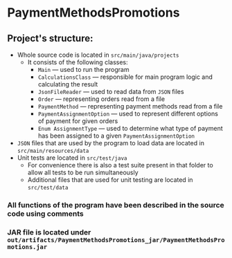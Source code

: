# PaymentMethodsPromotions
[//]: # (## Project's purpose)

[//]: # (* This project is supposed to calculate the most profitable way of paying for a list of orders, saving as much money as possible thanks to embracing discounts.)

[//]: # (* Here is a set of rules it must follow:)

[//]: # (  * Every order has a set of discounts available assigned to it)

[//]: # (  * There are )

[//]: # (  * If the whole order is paid using one card, which has a discount assigned to it, then it can be embraced for that order.)

[//]: # (  * If at least 10%, but not the whole of the order's value is paid for using points, then there is a 10% discount available.)
## Project's structure:
* Whole source code is located in `src/main/java/projects`
  * It consists of the following classes:
    * `Main` — used to run the program
    * `CalculationsClass` — responsible for main program logic and calculating the result
    * `JsonFileReader` — used to read data from `JSON` files
    * `Order` — representing orders read from a file
    * `PaymentMethod` — representing payment methods read from a file
    * `PaymentAssignmentOption` — used to represent different options of payment for given orders
    * `Enum AssignmentType` — used to determine what type of payment has been assigned to a given `PaymentAssignmentOption`
* `JSON` files that are used by the program to load data are located in `src/main/resources/data`
* Unit tests are located in `src/test/java`
  * For convenience there is also a test suite present in that folder to allow all tests to be run simultaneously
  * Additional files that are used for unit testing are located in `src/test/data`

### All functions of the program have been described in the source code using comments
### JAR file is located under `out/artifacts/PaymentMethodsPromotions_jar/PaymentMethodsPromotions.jar`